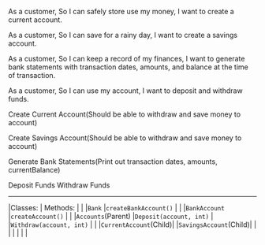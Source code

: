 As a customer,
So I can safely store use my money,
I want to create a current account.

As a customer,
So I can save for a rainy day,
I want to create a savings account.

As a customer,
So I can keep a record of my finances,
I want to generate bank statements with transaction dates, amounts, and balance at the time of transaction.

As a customer,
So I can use my account,
I want to deposit and withdraw funds.



Create Current Account(Should be able to withdraw and save money to account)

Create Savings Account(Should be able to withdraw and save money to account)

Generate Bank Statements(Print out transaction dates, amounts, currentBalance)

Deposit Funds
Withdraw Funds

-----------------------------------------------------------------------------------------------
|Classes:				| Methods:
|						|
|`Bank`					|`createBankAccount()`
|						|
|`BankAccount`			|`createAccount()`
|						|
|`Accounts`(Parent)		|`Deposit(account, int)`
|						|`Withdraw(account, int)`
|						|
|`CurrentAccount`(Child)|
|`SavingsAccount`(Child)|
|						|
|						|
|						|